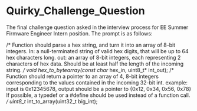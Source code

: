 # Quirky_Challenge_Question

The final challenge question asked in the interview process for EE
Summer Firmware Engineer Intern position. The prompt is as follows:

/*
Function should parse a hex string, and turn it into an array
of 8-bit integers.
In: a null-terminated string of valid hex digits, that will be up
to 64 hex characters long.
out: an array of 8-bit integers, each representing 2 characters of hex
data. Should be at least half the length of the incoming
string.
*/
void hex_to_bytearray(const char* hex_in, uint8_t* int_out);
/*
Function should return a pointer to an array of 4, 8-bit integers
corresponding to the values contained in the incoming 32-bit int.
example: input is 0x12345678, output should be a pointer to {0x12,
0x34, 0x56, 0x78}
If possible, a typedef or a #define should be used instead of a
function call.
*/
uint8_t* int_to_array(uint32_t big_int);
